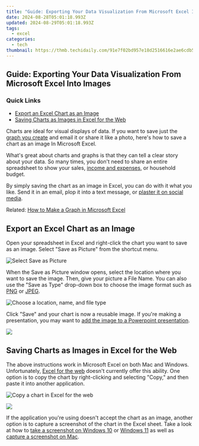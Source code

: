 ```yaml
---
title: "Guide: Exporting Your Data Visualization From Microsoft Excel Into Images"
date: 2024-08-28T05:01:18.993Z
updated: 2024-08-29T05:01:18.993Z
tags:
  - excel
categories:
  - tech
thumbnail: https://thmb.techidaily.com/91e7f02bd957e18d2516616e2ae6cdb5e18d026273686f4e3b0840225091d98b.jpg
---
```


## Guide: Exporting Your Data Visualization From Microsoft Excel Into Images

### Quick Links

* [Export an Excel Chart as an Image](https://location-social.techidaily.com/does-oppo-find-x7-ultra-have-find-my-friends-drfone-by-drfone-virtual-android/)
* [Saving Charts as Images in Excel for the Web](https://howto.techidaily.com/why-your-oppo-f23-5g-screen-might-be-unresponsive-and-how-to-fix-it-drfone-by-drfone-fix-android-problems-fix-android-problems/)

 Charts are ideal for visual displays of data. If you want to save just the [graph you create](https://technical-tips.techidaily.com/top-techniques-for-enhancing-photo-quality-on-your-ios-device/) and email it or share it like a photo, here's how to save a chart as an image In Microsoft Excel.

 What's great about charts and graphs is that they can tell a clear story about your data. So many times, you don't need to share an entire spreadsheet to show your sales, [income and expenses](https://fox-blue.techidaily.com/updated-diving-into-the-depths-with-gopro-hero5-for-2024/), or household budget.

 By simply saving the chart as an image in Excel, you can do with it what you like. Send it in an email, plop it into a text message, or [plaster it on social media](https://screen-sharing-recording.techidaily.com/file-sharing-solutions-beyond-sharex/).

Related: [How to Make a Graph in Microsoft Excel](https://technical-tips.techidaily.com/top-techniques-for-enhancing-photo-quality-on-your-ios-device/) 

##  Export an Excel Chart as an Image

 Open your spreadsheet in Excel and right-click the chart you want to save as an image. Select "Save as Picture" from the shortcut menu.

![Select Save as Picture](https://static1.howtogeekimages.com/wordpress/wp-content/uploads/2021/11/SaveAsPicture-ExcelSaveChartImage.jpg) 

 When the Save as Picture window opens, select the location where you want to save the image. Then, give your picture a File Name. You can also use the "Save as Type" drop-down box to choose the image format such as [PNG](https://facebook-record-videos.techidaily.com/pioneering-your-way-up-on-youtube-26-key-strategies-for-2024/) or [JPEG](https://video-capture.techidaily.com/updated-scholarly-screening-top-10-educational-equipment-to-preserve-lectures-for-2024/).

![Choose a location, name, and file type](https://static1.howtogeekimages.com/wordpress/wp-content/uploads/2021/11/SaveAsPictureDialog-ExcelSaveChartImage.jpg) 

 Click "Save" and your chart is now a reusable image. If you're making a presentation, you may want to [add the image to a Powerpoint presentation](https://fox-boxes.techidaily.com/simplified-steps-for-photo-motion-blur-in-photoshop/).

<!-- affiliate ads begin -->
<a href="https://secure.2checkout.com/order/checkout.php?PRODS=3851691&QTY=1&AFFILIATE=108875&CART=1"><img src="http://www.aiseesoft.com/avangate/30p/banner.jpg" border="0"></a>
<!-- affiliate ads end -->
##  Saving Charts as Images in Excel for the Web

 The above instructions work in Microsoft Excel on both Mac and Windows. Unfortunately, [Excel for the web](https://www.office.com/launch/excel) doesn't currently offer this ability. One option is to copy the chart by right-clicking and selecting "Copy," and then paste it into another application.

![Copy a chart in Excel for the web](https://static1.howtogeekimages.com/wordpress/wp-content/uploads/2021/11/Copy-ExcelSaveChartImage.jpg) 

<!-- affiliate ads begin -->
<a href="https://secure.2checkout.com/order/checkout.php?PRODS=4728277&QTY=1&AFFILIATE=108875&CART=1"><img src="https://secure.avangate.com/images/merchant/f7f07e7dab09533bc71247a5b29a7373/products/1_iDeviceMessageBox.png" border="0"></a>
<!-- affiliate ads end -->
 If the application you're using doesn't accept the chart as an image, another option is to capture a screenshot of the chart in the Excel sheet. Take a look at how to [take a screenshot on Windows 10](https://android-frp.techidaily.com/in-2024-top-5-samsung-galaxy-f54-5g-bypass-frp-tools-for-pc-that-actually-work-by-drfone-android/) or [Windows 11](https://techtrends.techidaily.com/diy-tech-support-overcoming-the-frequent-hurdles-with-your-tv/) as well as [capture a screenshot on Mac](https://youtube-tips.techidaily.com/-color-correction-for-youtube-beauty-for-2024/).

<ins class="adsbygoogle"
     style="display:block"
     data-ad-format="autorelaxed"
     data-ad-client="ca-pub-7571918770474297"
     data-ad-slot="1223367746"></ins>



<ins class="adsbygoogle"
     style="display:block"
     data-ad-client="ca-pub-7571918770474297"
     data-ad-slot="8358498916"
     data-ad-format="auto"
     data-full-width-responsive="true"></ins>


